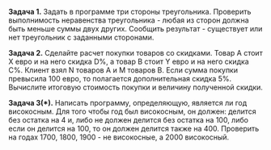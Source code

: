 **Задача 1.**
Задать в программе три стороны треугольника.
Проверить выполнимость неравенства треугольника - любая из сторон должна быть меньше
суммы двух других.
Сообщить результат - существует или нет треугольник с заданными сторонами.

**Задача 2.**
Сделайте расчет покупки товаров со скидками.
Товар А стоит X евро и на него скидка D%, а товар B стоит Y евро и на него скидка С%.
Клиент взял N товаров A и M товаров B.
Если сумма покупки превысила 100 евро, то полагается дополнительная скидка 5%.
Вычислите итоговую стоимость покупки и величину полученной скидки.

**Задача 3(*).**
Написать программу, определяющую, является ли год високосным.
Для того чтобы год был високосным, он должен:
делится без остатка на 4 и, либо не должен делится без остатка на 100,
либо если он делится на 100, то он должен делится также на 400.
Проверить на годах 1700, 1800, 1900 - не високосные, а 2000 високосный. 


